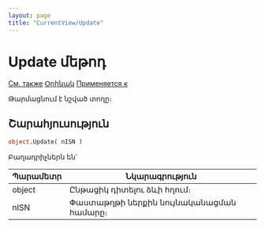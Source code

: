 ```yaml
---
layout: page
title: "CurrentView/Update"
---
```



# Update մեթոդ

[См. также](../Frmpttel.md) [Օրինակ](../../Examples/E_FrmPttel_Update.html) [Применяется к](../Frmpttel.md) 

Թարմացնում է նշված տողը։


## Շարահյուսություն

``` vb
object.Update( nISN )
```

Բաղադրիչներն են՝



| Պարամետր | Նկարագրություն |
|--|--|
| object | Ընթացիկ դիտելու ձևի հղում։  |
| nISN | Փաստաթղթի ներքին նույնականացման համարը։  |

